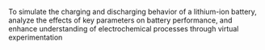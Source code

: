 To simulate the charging and discharging behavior of a lithium-ion battery, analyze the effects of key parameters on battery performance, and enhance understanding of electrochemical processes through virtual experimentation
